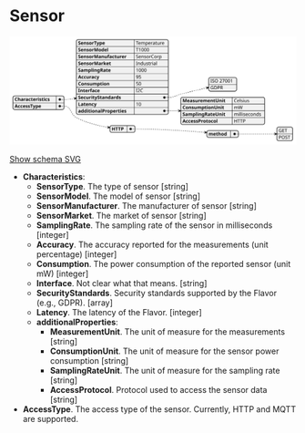 # Sensor

![Example SVG](../../svg/models/examples/flavor-types/sensor.svg)

[Show schema SVG](../../svg/models/schemas/flavor-types/sensor.svg)

- **Characteristics**:
  - **SensorType**. The type of sensor [string]
  - **SensorModel**. The model of sensor [string]
  - **SensorManufacturer**. The manufacturer of sensor [string]
  - **SensorMarket**. The market of sensor [string]
  - **SamplingRate**. The sampling rate of the sensor in milliseconds [integer]
  - **Accuracy**. The accuracy reported for the measurements (unit percentage) [integer]
  - **Consumption**. The power consumption of the reported sensor (unit mW) [integer]
  - **Interface**. Not clear what that means. [string]
  - **SecurityStandards**. Security standards supported by the Flavor (e.g., GDPR). [array]
  - **Latency**. The latency of the Flavor. [integer]
  - **additionalProperties**:
    - **MeasurementUnit**. The unit of measure for the measurements [string]
    - **ConsumptionUnit**. The unit of measure for the sensor power consumption [string]
    - **SamplingRateUnit**. The unit of measure for the sampling rate [string]
    - **AccessProtocol**. Protocol used to access the sensor data [string]
- **AccessType**. The access type of the sensor. Currently, HTTP and MQTT are supported.